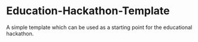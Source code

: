 # Education-Hackathon-Template
A simple template which can be used as a starting point for the educational hackathon.
